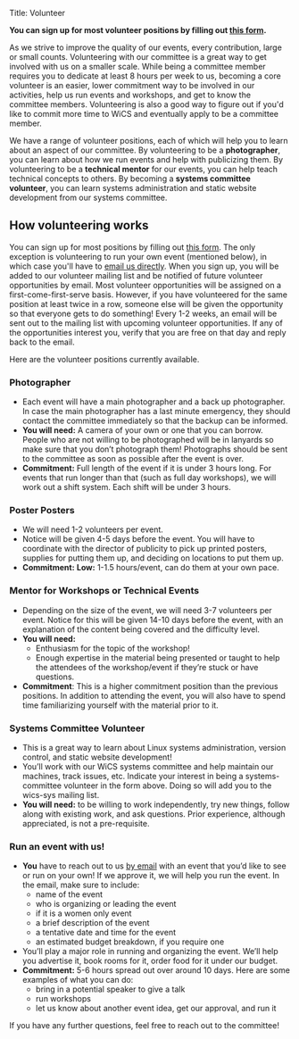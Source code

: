 Title: Volunteer

**You can sign up for most volunteer positions by filling out [this
form](https://lists.uwaterloo.ca/mailman/listinfo/wics-volunteers).**

As we strive to improve the quality of our events, every contribution, large or
small counts. Volunteering with our committee is a great way to get involved
with us on a smaller scale. While being a committee member requires you to
dedicate at least 8 hours per week to us, becoming a core volunteer is an
easier, lower commitment way to be involved in our activities, help us run
events and workshops, and get to know the committee members.  Volunteering is
also a good way to figure out if you'd like to commit more time to WiCS and
eventually apply to be a committee member.

We have a range of volunteer positions, each of which will help you to learn
about an aspect of our committee. By volunteering to be a **photographer**, you
can learn about how we run events and help with publicizing them. By
volunteering to be a **technical mentor** for our events, you can help teach
technical concepts to others. By becoming a **systems committee volunteer**, you
can learn systems administration and static website development from our systems
committee.

## How volunteering works

You can sign up for most positions by filling out [this
form](https://lists.uwaterloo.ca/mailman/listinfo/wics-volunteers). The only exception is volunteering
to run your own event (mentioned below), in which case you'll have to [email us
directly](mailto:wics-ugrad@lists.uwaterloo.ca). When you sign up, you will be
added to our volunteer mailing list and be notified of future volunteer
opportunities by email. Most volunteer opportunities will be assigned on a
first-come-first-serve basis. However, if you have volunteered for the same
position at least twice in a row, someone else will be given the opportunity so
that everyone gets to do something! Every 1-2 weeks, an email will be sent out
to the mailing list with upcoming volunteer opportunities. If any of the
opportunities interest you, verify that you are free on that day and reply back
to the email.

Here are the volunteer positions currently available.

### Photographer

* Each event will have a main photographer and a back up photographer. In case
  the main photographer has a last minute emergency, they should contact the
  committee immediately so that the backup can be informed.
* **You will need:** A camera of your own or one that you can borrow.  People
  who are not willing to be photographed will be in lanyards so make sure that
  you don’t photograph them! Photographs should be sent to the committee as soon
  as possible after the event is over.
* **Commitment:** Full length of the event if it is under 3 hours long. For
  events that run longer than that (such as full day workshops), we will work
  out a shift system. Each shift will be under 3 hours.

### Poster Posters

* We will need 1-2 volunteers per event.
* Notice will be given 4-5 days before the event.  You will have
  to coordinate with the director of publicity to pick up printed posters,
  supplies for putting them up, and deciding on locations to put them up.
* **Commitment:** **Low:** 1-1.5 hours/event, can do them at your own pace.

### Mentor for Workshops or Technical Events

* Depending on the size of the event, we will need 3-7 volunteers per event.
  Notice for this will be given 14-10 days before the event, with an explanation
  of the content being covered and the difficulty level.
* **You will need:**
    - Enthusiasm for the topic of the workshop!
    - Enough expertise in the material being presented or taught to help the
      attendees of the workshop/event if they’re stuck or have questions.
* **Commitment**: This is a higher commitment position than the previous
  positions. In addition to attending the event, you will also have to spend
  time familiarizing yourself with the material prior to it.

### Systems Committee Volunteer

* This is a great way to learn about Linux systems administration, version
  control, and static website development!
* You’ll work with our WiCS systems committee and help maintain our machines,
  track issues, etc.  Indicate your interest in being a systems-committee
  volunteer in the form above. Doing so will add you to the wics-sys mailing list.
* **You will need:** to be willing to work independently, try new things,
  follow along with existing work, and ask questions. Prior experience, although
  appreciated, is not a pre-requisite.

### Run an event with us!

* **You** have to reach out to us [by
  email](mailto:wics-ugrad@lists.uwaterloo.ca) with an event that you’d like to
  see or run on your own! If we approve it, we will help you run the event. In
  the email, make sure to include:
    - name of the event 
    - who is organizing or leading the event
    - if it is a women only event
    - a brief description of the event
    - a tentative date and time for the event
    - an estimated budget breakdown, if you require one
* You’ll play a major role in running and organizing the event.  We’ll help you
  advertise it, book rooms for it, order food for it under our budget.
* **Commitment:** 5-6 hours spread out over around 10 days.  Here are some
  examples of what you can do:
    - bring in a potential speaker to give a talk
    - run workshops
    - let us know about another event idea, get our approval, and run it

If you have any further questions, feel free to reach out to the committee! 
